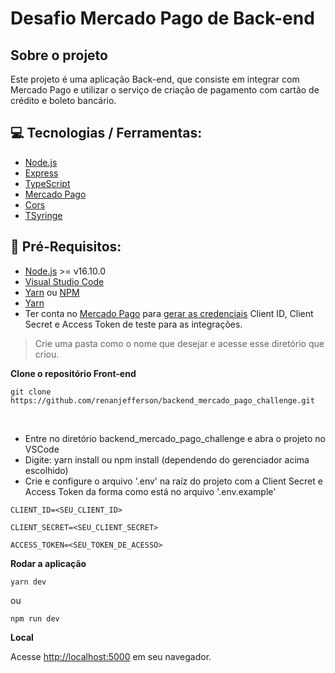 # Desafio Mercado Pago de Back-end


## Sobre o projeto
Este projeto é uma aplicação Back-end, que consiste em integrar com Mercado Pago e utilizar o serviço de criação de pagamento com cartão de crédito e boleto bancário.


## 💻 Tecnologias / Ferramentas:

- [Node.js](https://nodejs.org/en/)
- [Express](https://expressjs.com/pt-br/)
- [TypeScript](https://www.typescriptlang.org/)
- [Mercado Pago](https://github.com/mercadopago/sdk-nodejs)
- [Cors](https://github.com/expressjs/cors)
- [TSyringe](https://github.com/Microsoft/tsyringe)


## :electric_plug: Pré-Requisitos:

- [Node.js](https://nodejs.org/en/) >= v16.10.0
- [Visual Studio Code](https://code.visualstudio.com/)
- [Yarn](https://yarnpkg.com/) ou [NPM](https://nodejs.org/en/)
- [Yarn](https://insomnia.rest/)
- Ter conta no [Mercado Pago](https://www.mercadopago.com.br/) para [gerar as credenciais](https://www.mercadopago.com.br/settings/account/credentials) Client ID, Client Secret e Access Token de teste para as integrações.

> Crie uma pasta como o nome que desejar e acesse esse diretório que criou.


**Clone o repositório Front-end**
```
git clone https://github.com/renanjefferson/backend_mercado_pago_challenge.git
```
<br/>

- Entre no diretório backend_mercado_pago_challenge e abra o projeto no VSCode
- Digite: yarn install ou npm install (dependendo do gerenciador acima escolhido)
- Crie e configure o arquivo '.env' na raíz do projeto com a Client Secret e Access Token da forma como está no arquivo '.env.example'
 ```
 CLIENT_ID=<SEU_CLIENT_ID>
 ```
 ```
 CLIENT_SECRET=<SEU_CLIENT_SECRET>
 ```
 ```
 ACCESS_TOKEN=<SEU_TOKEN_DE_ACESSO>
 ```
 
 
**Rodar a aplicação**
```
yarn dev
```
ou
```
npm run dev
```


**Local**

Acesse [http://localhost:5000](http://localhost:5000) em seu navegador.

